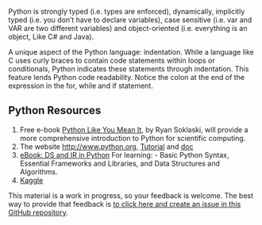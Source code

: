 Python is strongly typed (i.e. types are enforced), dynamically, implicitly typed (i.e. you don’t have to declare variables), case sensitive (i.e. var and VAR are two different variables) and object-oriented (i.e. everything is an object, Like C# and Java).

A unique aspect of the Python language: indentation. While a language like C uses curly braces to contain code statements within loops or conditionals, Python indicates these statements through indentation.  This feature lends Python code readability. Notice the colon at the end of the expression in the for, while and if statement.

## Python Resources
 
1.   Free e-book [Python Like You Mean It](https://www.pythonlikeyoumeanit.com/intro.html), by Ryan Soklaski, will provide a more comprehensive introduction to Python for scientific computing.
2.   The website <http://www.python.org>, [Tutorial](https://docs.python.org/3/tutorial/index.html) and [doc](https://docs.python.org/3/index.html)
3.   [eBook: DS and IR in Python](https://allendowney.github.io/DSIRP/index.html#)
For learning: - Basic Python Syntax, Essential Frameworks and Libraries, and Data Structures and Algorithms. 
4.   [Kaggle](https://www.kaggle.com/learn)


This material is a work in progress, so your feedback is welcome. The best way to provide that feedback is [to click here and create an issue in this GitHub repository](https://github.com/ArceLopera/PythonRefresher/issues).